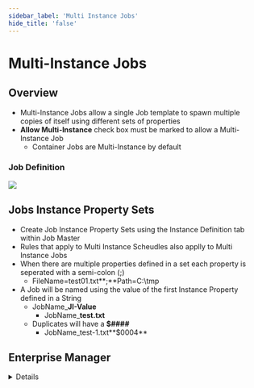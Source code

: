 ```yaml
---
sidebar_label: 'Multi Instance Jobs'
hide_title: 'false'
---
```


<head>
  <meta name="robots" content="noindex, nofollow" />
</head>

# Multi-Instance Jobs

## Overview

* Multi-Instance Jobs allow a single Job template to spawn multiple copies of itself using different sets of properties
* **Allow Multi-Instance** check box must be marked to allow a Multi-Instance Job 
    * Container Jobs are Multi-Instance by default

### Job Definition

![](../static/imgadvanced/SM_job_multiinstancebox.png)


## Jobs Instance Property Sets

* Create Job Instance Property Sets using the Instance Definition tab within Job Master
* Rules that apply to Multi Instance Scheudles also applly to Multi Instance Jobs
* When there are multiple properties defined in a set each property is seperated with a semi-colon (;)
  * FileName=test01.txt**;**Path=C:\tmp
* A Job will be named using the value of the first Instance Property defined in a String
  * JobName_**JI-Value**
    * JobName_**test.txt**
  * Duplicates will have a **$####**
    * JobName_test-1.txt**$0004**




## Enterprise Manager

<details>

#### Multi-Instance Jobs

* Multi-Instance Jobs allow a single Job template to spawn multiple copies of itself using different sets of properties

###### Example (Purpose):

* Ten Jobs are the same other than few small changes on the Command Line
    * Use one Job to build all ten
* **Allow Multi-Instance** check box must be marked to allow a Multi-Instance Job 
    * Container Jobs are Multi-Instance by default  

![](../static/imgadvanced/AllowMultiInstanceJob.png)

---

#### Multi-Instance Jobs - Instance Definition


* Create Job Instance Definitions using the Instance Definition tab within Job Master
* Similar rules apply to Multi-Instance Schedules and Jobs
    * Use a semicolon (;) to separate Job Instance Properties

```FileName=test01.txt;Path=C:\tmp```

* A Job will be named using the value of the first Instance Property defined in a String
* Name Scheme Example:  

```JobName_JI-Value```

```JobName_test.txt```

* Duplicates will have a **$####**

```JobName_test-1.txt$0004```

![](../static/imgadvanced/JobInstanceDefinition.png)

</details>